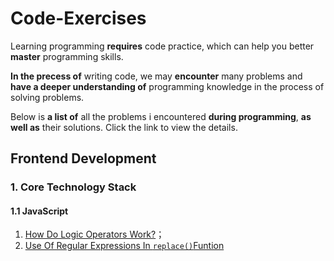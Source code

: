 # Code-Exercises
Learning programming **requires** code practice, which can help you better **master** programming skills.

**In the precess of** writing code, we may **encounter** many problems and **have a deeper understanding of** programming knowledge in the process of solving problems.

Below is **a list of** all the problems i encountered **during programming**, **as well as** their solutions. Click the link to view the details.

## Frontend Development
### 1. Core Technology Stack
#### 1.1 JavaScript
1. [How Do Logic Operators Work?]([https://github.com/AuteZhang/Code-Exercises/edit/main/README.md](https://github.com/AuteZhang/Code-Exercises/blob/f14430f7fff2b9fe967ab17ab4a6400c6cc8e743/1.%20Frontend%20Code/0.%20MD%20Resource/%5BJavaScript%5D%20How%20Do%20Logic%20Operators%20Work.md))；
2. [Use Of Regular Expressions In `replace()`Funtion](https://github.com/AuteZhang/Code-Exercises/edit/main/README.md)
